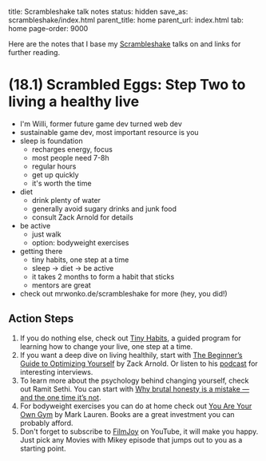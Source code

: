 title: Scrambleshake talk notes
status: hidden
save_as: scrambleshake/index.html
parent_title: home
parent_url: index.html
tab: home
page-order: 9000

Here are the notes that I base my [Scrambleshake](https://www.scrambleshake.com/) talks on and links for further reading.

# (18.1) Scrambled Eggs: Step Two to living a healthy live

* I'm Willi, former future game dev turned web dev
* sustainable game dev, most important resource is you
* sleep is foundation
    * recharges energy, focus
    * most people need 7-8h
    * regular hours
    * get up quickly
    * it's worth the time
* diet
    * drink plenty of water
    * generally avoid sugary drinks and junk food
    * consult Zack Arnold for details
* be active
    * just walk
    * option: bodyweight exercises
* getting there
    * tiny habits, one step at a time
    * sleep -> diet -> be active
    * it takes 2 months to form a habit that sticks
    * mentors are great
* check out mrwonko.de/scrambleshake for more (hey, you did!)

## Action Steps

1. If you do nothing else, check out [Tiny Habits](http://tinyhabits.com/), a guided program for learning how to change your live, one step at a time.
2. If you want a deep dive on living healthily, start with [The Beginner’s Guide to Optimizing Yourself](https://optimizeyourself.me/beginners-guide-to-optimizing-yourself/) by Zack Arnold. Or listen to his [podcast](https://optimizeyourself.me/subscribe/) for interesting interviews.
3. To learn more about the psychology behind changing yourself, check out Ramit Sethi. You can start with [Why brutal honesty is a mistake — and the one time it’s not](https://www.iwillteachyoutoberich.com/blog/brutal-honesty/).
4. For bodyweight exercises you can do at home check out [You Are Your Own Gym](https://www.marklauren.com/books.html) by Mark Lauren. Books are a great investment you can probably afford.
4. Don't forget to subscribe to [FilmJoy](https://www.youtube.com/user/chainsawsuitoriginal) on YouTube, it will make you happy. Just pick any Movies with Mikey episode that jumps out to you as a starting point.
